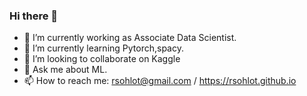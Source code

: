 ### Hi there 👋

<!--
**rsohlot/rsohlot** is a ✨ _special_ ✨ repository because its `README.md` (this file) appears on your GitHub profile.

Here are some ideas to get you started:

- 🔭 I’m currently working as Product Engineer.
- 🌱 I’m currently learning Pytorch,spacy.
- 👯 I’m looking to collaborate on 
- 🤔 I’m looking for help with ...
- 💬 Ask me about ML.
- 📫 How to reach me: rsohlot@gmail.com
- 😄 Pronouns: ...
- ⚡ Fun fact: ...
-->


- 🔭 I’m currently working as Associate Data Scientist.
- 🌱 I’m currently learning Pytorch,spacy.
- 👯 I’m looking to collaborate on Kaggle
- 💬 Ask me about ML.
- 📫 How to reach me: rsohlot@gmail.com / https://rsohlot.github.io
